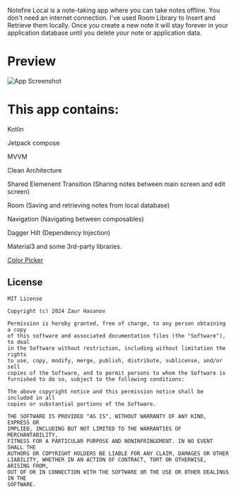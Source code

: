 Notefire Local is a note-taking app where you can take notes offline. You don't need an internet connection. I've used Room Library to Insert and Retrieve them locally. Once you create a new note it will stay forever in your application database until you delete your note or application data.


# Preview

![App Screenshot](https://i.hizliresim.com/dfo0nnr.png)


# This app contains: 


Kotlin

Jetpack compose

MVVM

Clean Architecture

Shared Elemenent Transition (Sharing notes between main screen and edit screen)

Room (Saving and retrieving notes from local database)

Navigation (Navigating between composables)

Dagger Hilt (Dependency Injection)

Material3 and some 3rd-party libraries.

[Color Picker](https://github.com/skydoves/ColorPickerView)

## License
```
MIT License

Copyright (c) 2024 Zaur Hasanov

Permission is hereby granted, free of charge, to any person obtaining a copy
of this software and associated documentation files (the "Software"), to deal
in the Software without restriction, including without limitation the rights
to use, copy, modify, merge, publish, distribute, sublicense, and/or sell
copies of the Software, and to permit persons to whom the Software is
furnished to do so, subject to the following conditions:

The above copyright notice and this permission notice shall be included in all
copies or substantial portions of the Software.

THE SOFTWARE IS PROVIDED "AS IS", WITHOUT WARRANTY OF ANY KIND, EXPRESS OR
IMPLIED, INCLUDING BUT NOT LIMITED TO THE WARRANTIES OF MERCHANTABILITY,
FITNESS FOR A PARTICULAR PURPOSE AND NONINFRINGEMENT. IN NO EVENT SHALL THE
AUTHORS OR COPYRIGHT HOLDERS BE LIABLE FOR ANY CLAIM, DAMAGES OR OTHER
LIABILITY, WHETHER IN AN ACTION OF CONTRACT, TORT OR OTHERWISE, ARISING FROM,
OUT OF OR IN CONNECTION WITH THE SOFTWARE OR THE USE OR OTHER DEALINGS IN THE
SOFTWARE.
